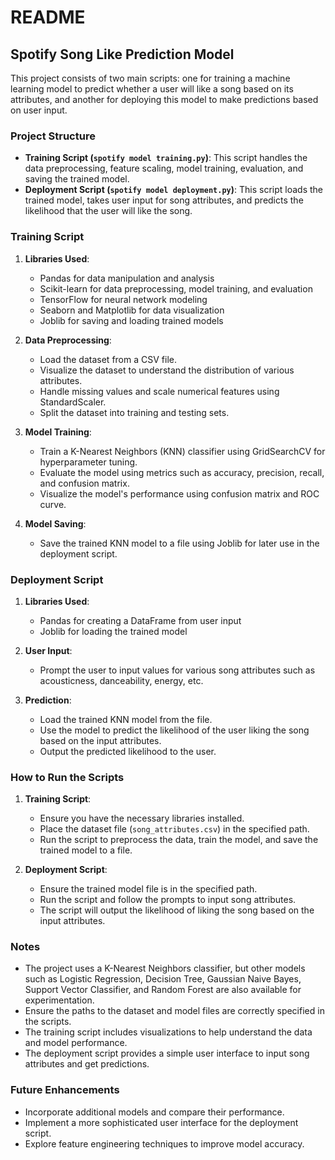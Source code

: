 # README

## Spotify Song Like Prediction Model

This project consists of two main scripts: one for training a machine learning model to predict whether a user will like a song based on its attributes, and another for deploying this model to make predictions based on user input.

### Project Structure

- **Training Script (`spotify model training.py`)**: This script handles the data preprocessing, feature scaling, model training, evaluation, and saving the trained model.
- **Deployment Script (`spotify model deployment.py`)**: This script loads the trained model, takes user input for song attributes, and predicts the likelihood that the user will like the song.

### Training Script

1. **Libraries Used**:
    - Pandas for data manipulation and analysis
    - Scikit-learn for data preprocessing, model training, and evaluation
    - TensorFlow for neural network modeling
    - Seaborn and Matplotlib for data visualization
    - Joblib for saving and loading trained models

2. **Data Preprocessing**:
    - Load the dataset from a CSV file.
    - Visualize the dataset to understand the distribution of various attributes.
    - Handle missing values and scale numerical features using StandardScaler.
    - Split the dataset into training and testing sets.

3. **Model Training**:
    - Train a K-Nearest Neighbors (KNN) classifier using GridSearchCV for hyperparameter tuning.
    - Evaluate the model using metrics such as accuracy, precision, recall, and confusion matrix.
    - Visualize the model's performance using confusion matrix and ROC curve.

4. **Model Saving**:
    - Save the trained KNN model to a file using Joblib for later use in the deployment script.

### Deployment Script

1. **Libraries Used**:
    - Pandas for creating a DataFrame from user input
    - Joblib for loading the trained model

2. **User Input**:
    - Prompt the user to input values for various song attributes such as acousticness, danceability, energy, etc.

3. **Prediction**:
    - Load the trained KNN model from the file.
    - Use the model to predict the likelihood of the user liking the song based on the input attributes.
    - Output the predicted likelihood to the user.

### How to Run the Scripts

1. **Training Script**:
    - Ensure you have the necessary libraries installed.
    - Place the dataset file (`song_attributes.csv`) in the specified path.
    - Run the script to preprocess the data, train the model, and save the trained model to a file.

2. **Deployment Script**:
    - Ensure the trained model file is in the specified path.
    - Run the script and follow the prompts to input song attributes.
    - The script will output the likelihood of liking the song based on the input attributes.

### Notes

- The project uses a K-Nearest Neighbors classifier, but other models such as Logistic Regression, Decision Tree, Gaussian Naive Bayes, Support Vector Classifier, and Random Forest are also available for experimentation.
- Ensure the paths to the dataset and model files are correctly specified in the scripts.
- The training script includes visualizations to help understand the data and model performance.
- The deployment script provides a simple user interface to input song attributes and get predictions.

### Future Enhancements

- Incorporate additional models and compare their performance.
- Implement a more sophisticated user interface for the deployment script.
- Explore feature engineering techniques to improve model accuracy.
